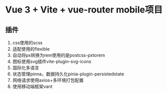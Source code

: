 # Vue 3 + Vite + vue-router mobile项目

## 插件
1. css使用的scss
2. 适配使用的flexible
3. 自动将px转换为rem使用的是postcss-pxtorem
4. 图标使用svg插件vite-plugin-svg-icons
5. 国际化多语言
6. 状态管理pinna，数据持久化pinia-plugin-persistedstate
7. 网络请求使用axios+多环境打包配置
8. 使用移动端框架vant



